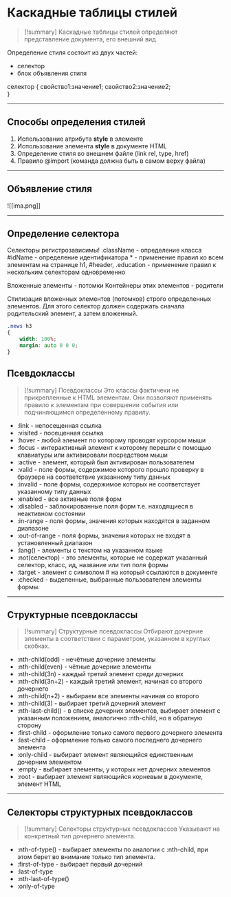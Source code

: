 # Каскадные таблицы стилей
> [!summary] Каскадные таблицы стилей 
> определяют представление документа, его внешний вид

Определение стиля состоит из двух частей:
- селектор
- блок объявления стиля

селектор
{
	свойство1:значение1;
	свойство2:значение2;	
}
***
## Способы определения стилей
1. Использование атрибута **style** в элементе
2. Использование элемента **style** в документе HTML
3. Определение стиля во внешнем файле (link rel, type, href)
4. Правило @import (команда должна быть в самом верху файла)
***
## Объявление стиля

![[ima.png]]
***
## Определение селектора
Селекторы регистрозависимы!
.className - определение класса
\#idName - определение идентификатора
\* - применение правил ко всем элементам на странице
h1, \#header, .education - применение правил к нескольким селекторам одновременно

Вложенные элементы - потомки
Контейнеры этих элементов - родители

Стилизация вложенных элементов (потомков) строго определенных элементов.
Для этого селектор должен содержать сначала родительский элемент, а затем вложенный.
~~~css
.news h3
{
	width: 100%;
	margin: auto 0 0 0;
}
~~~

## Псевдоклассы
> [!summary] Псевдоклассы
> Это классы фактичеки не прикрепленные к HTML элементам. Они позволяют применять правило к элементам при совершении события или подчиняющимся определенному правилу.

- :link - непосещенная ссылка
- :visited - посещенная ссылка
- :hover - любой элемент по которому проводят курсором мыши
- :focus - интерактивный элемент к которому перешли с помощью клавиатуры или активировали посредством мыши
- :active - элемент, который был активирован пользователем
- :valid - поле формы, содержимое которого прошло проверку в браузере на соответствие указанному типу данных
- :invalid - поле формы, содержимое которых не соответствует указанному типу данных
- :enabled - все активные поля форм
- :disabled - заблокированные поля форм т.е. находящиеся в неактивном состоянии
- :in-range - поля формы, значения которых находятся в заданном диапазоне
- :out-of-range - поля формы, значения которых не входят в установленный диапазон
- :lang() - элементы с текстом на указанном языке
- :not(селектор) - это элементы, которые не содержат указанный селектор, класс, ид, название или тип поля формы
- :target - элемент с символом # на который ссылаются в документе
- :checked - выделенные, выбранные пользователем элементы формы.
***
## Структурные псевдоклассы
> [!summary] Структурные псевдоклассы
> Отбирают дочерние элементы в соответствии с параметром, указанном в круглых скобках.

- :nth-child(odd) - нечётные дочерние элементы
- :nth-child(even) - чётные дочерние элементы
- :nth-child(3n) - каждый третий элемент среди дочерних
- :nth-child(3n+2) - каждый третий элемент, начиная со второго дочернего
- :nth-child(n+2) - выбираем все элементы начиная со второго
- :nth-child(3) - выбирает третий дочерний элемент
- :nth-last-child() - в списке дочерних элементов, выбирает элемент с указанным положением, аналогично :nth-child, но в обратную сторону
- :first-child - оформление только самого первого дочернего элемента
- :last-child - оформление только самого последнего дочернего элемента
- :only-child - выбирает элемент являющийся единственным дочерним элементом
- :empty - выбирает элементы, у которых нет дочерних элементов
- :root - выбирает элемент являющийся корневым в документе, элемент HTML
***
## Селекторы структурных псевдоклассов
> [!summary] Селекторы структурных псевдоклассов
> Указывают на конкретный тип дочернего элемента.

- :nth-of-type() - выбирает элементы по аналогии с :nth-child, при этом берет во внимание только тип элемента.
- :first-of-type - выбирает первый дочерний 
- :last-of-type
- :nth-last-of-type()
- :only-of-type

